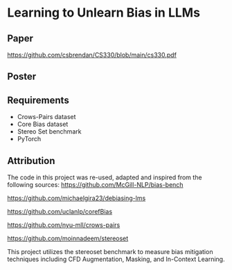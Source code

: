 # Learning to Unlearn Bias in LLMs

## Paper
https://github.com/csbrendan/CS330/blob/main/cs330.pdf


## Poster




## Requirements

- Crows-Pairs dataset
- Core Bias dataset
- Stereo Set benchmark
- PyTorch


## Attribution

The code in this project was re-used, adapted and inspired from the following sources:
https://github.com/McGill-NLP/bias-bench

https://github.com/michaelgira23/debiasing-lms

https://github.com/uclanlp/corefBias

https://github.com/nyu-mll/crows-pairs

https://github.com/moinnadeem/stereoset




This project utilizes the stereoset benchmark to measure bias mitigation techniques including CFD Augmentation, Masking, and In-Context Learning.

